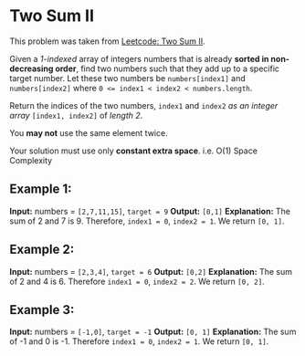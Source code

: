 # Two Sum II

This problem was taken from [Leetcode: Two Sum II](https://leetcode.com/problems/two-sum-ii-input-array-is-sorted/).

Given a _*1-indexed*_ array of integers numbers that is already **sorted in non-decreasing order**, find two numbers such that they add up to a specific target number. Let these two numbers be `numbers[index1]` and `numbers[index2]` where `0 <= index1 < index2 < numbers.length`.

Return the indices of the two numbers, `index1` and `index2` *as an integer array* `[index1, index2]` of *length 2*.

You **may not** use the same element twice.

Your solution must use only **constant extra space**.  i.e. O(1) Space Complexity

## Example 1:

**Input:** numbers = `[2,7,11,15]`, `target = 9`
**Output:** `[0,1]`
**Explanation:** The sum of 2 and 7 is 9. Therefore, `index1 = 0`, `index2 = 1`. We return `[0, 1]`.


## Example 2: 

**Input:** numbers = `[2,3,4]`, `target = 6`
**Output:** `[0,2]`
**Explanation:** The sum of 2 and 4 is 6. Therefore `index1 = 0`, `index2 = 2`. We return `[0, 2]`.

## Example 3:

**Input:** numbers = `[-1,0]`, `target = -1`
**Output:** `[0, 1]`
**Explanation:** The sum of -1 and 0 is -1. Therefore `index1 = 0`, `index2 = 1`. We return `[0, 1]`.

